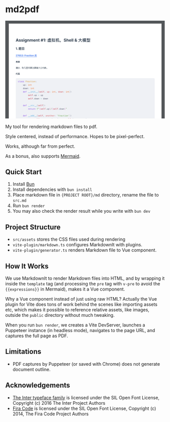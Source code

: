 # md2pdf

![Preview](./preview.png)

My tool for rendering markdown files to pdf.

Style centered, instead of performance. Hopes to be pixel-perfect.

Works, although far from perfect.

As a bonus, also supports [Mermaid](https://mermaid.js.org/).

## Quick Start

1. Install [Bun](https://bun.sh)
2. Install dependencies with `bun install`
3. Place markdown file in `{PROJECT ROOT}/md` directory, rename the file to `src.md`
4. Run `bun render`
5. You may also check the render result while you write with `bun dev`

## Project Structure

- `src/assets` stores the CSS files used during rendering
- `vite-plugin/markdown.ts` configures MarkdownIt with plugins.
- `vite-plugin/generator.ts` renders Markdown file to Vue component.

## How It Works

We use MarkdownIt to render Markdown files into HTML, and by wrapping it inside the `template` tag (and processing the `pre` tag with `v-pre` to avoid the `{{expressions}}` in Mermaid), makes it a Vue component.

Why a Vue component instead of just using raw HTML? Actually the Vue plugin for Vite does tons of work behind the scenes like importing assets etc, which makes it possible to reference relative assets, like images, outside the `public` directory without much tweaking.

When you run `bun render`, we creates a Vite DevServer, launches a Puppeteer instance (in headless mode), navigates to the page URL, and captures the full page as PDF.

## Limitations

- PDF captures by Puppeteer (or saved with Chrome) does not generate document outline.

## Acknowledgements

- [The Inter typeface family](https://rsms.me/inter) is licensed under the SIL Open Font License, Copyright (c) 2016 The Inter Project Authors
- [Fira Code](https://github.com/tonsky/FiraCode) is licensed under the SIL Open Font License, Copyright (c) 2014, The Fira Code Project Authors
